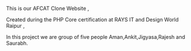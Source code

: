 This is our AFCAT Clone Website ,

Created during the PHP Core certification at RAYS IT and Design World Raipur , 

In this project we are group of five people Aman,Ankit,Jigyasa,Rajesh and Saurabh.
